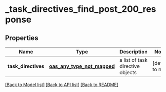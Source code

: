 # _task_directives_find_post_200_response
## Properties

| Name | Type | Description | Notes |
|------------ | ------------- | ------------- | -------------|
| **task\_directives** | [**oas_any_type_not_mapped**](.md) | a list of task directive objects | [default to null] |

[[Back to Model list]](../README.md#documentation-for-models) [[Back to API list]](../README.md#documentation-for-api-endpoints) [[Back to README]](../README.md)

